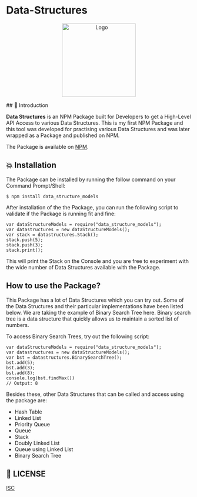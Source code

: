 # Data-Structures

<p align="center">
  <a href="https://github.com/HarshCasper/Data-Structures">
    <img src="https://ds055uzetaobb.cloudfront.net/brioche/chapter/Data_Structures_1_by_1_white-UYCcaA.png" alt="Logo" width="200" height="200">
  </a>
</p>
## 📌 Introduction

<b>Data Structures</b> is an NPM Package built for Developers to get a High-Level API Access to various Data Structures. This is my first NPM Package and this tool was developed for practising various Data Structures and was later wrapped as a Package and published on NPM.

The Package is available on [NPM](https://www.npmjs.com/package/data_structure_models).

## 💥 Installation

The Package can be installed by running the follow command on your Command Prompt/Shell: 

```
$ npm install data_structure_models
```

After installation of the the Package, you can run the following script to validate if the Package is running fit and fine:
```
var dataStructureModels = require("data_structure_models");
var datastructures = new dataStructureModels();
var stack = datastructures.Stack();
stack.push(5);
stack.push(3);
stack.print();
```

This will print the Stack on the Console and you are free to experiment with the wide number of Data Structures available with the Package.

## How to use the Package?

This Package has a lot of Data Structures which you can try out. Some of the Data Structures and their particular implementations have been listed below. We are taking the example of Binary Search Tree here. Binary search tree is a data structure that quickly allows us to maintain a sorted list of numbers.

To access Binary Search Trees, try out the following script:
```
var dataStructureModels = require("data_structure_models");
var datastructures = new dataStructureModels();
var bst = datastructures.BinarySearchTree();
bst.add(5);
bst.add(3);
bst.add(8);
console.log(bst.findMax())
// Output: 8
```
Besides these, other Data Structures that can be called and access using the package are:
- Hash Table
- Linked List
- Priority Queue
- Queue
- Stack
- Doubly Linked List
- Queue using Linked List
- Binary Search Tree

## 📜 LICENSE

[ISC](https://opensource.org/licenses/ISC)
